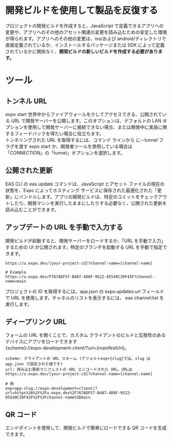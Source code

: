 # 開発ビルドを使用して製品を反復する

プロジェクトの開発ビルドを作成すると、JavaScript で定義できるアプリへの変更や、アプリへのその他のアセット関連の変更を読み込むための安定した環境が得られます。アプリへのその他の変更は、ios/および android/ディレクトリで直接定義されているか、インストールするパッケージまたは SDK によって定義されているかに関係なく、**開発ビルドの新しいビルドを作成する必要があります。**

# ツール

## トンネル URL

expo start 世界中からファイアウォールを介してアクセスできる、公開されている URL で開発サーバーを公開します。このオプションは、デフォルトの LAN オプションを使用して開発サーバーに接続できない場合、または開発中に実装に関するフィードバックを得たい場合に役立ちます。  
トンネリングされた URL を取得するには、コマンド ラインから に--tunnel フラグを渡す expo start か、開発者ツールを使用している場合は「CONNECTION」の「tunnel」オプションを選択します。

## 公開された更新

EAS CLI の eas update コマンドは、JavaScript とアセット ファイルの現在の状態を、Expo によってホスティング サービスに保存された最適化された「更新」にバンドルします。アプリの開発ビルドは、特定のコミットをチェックアウトしたり、開発マシンを実行したままにしたりする必要なく、公開された更新を読み込むことができます。

## アップデートの URL を手動で入力する

開発ビルドが起動すると、開発サーバーをロードするか、「URL を手動で入力」するための UI が公開されます。特定のブランチを起動する URL を手動で指定できます。

```
https://u.expo.dev/[your-project-id]?channel-name=[channel-name]

# Example
https://u.expo.dev/F767ADF57-B487-4D8F-9522-85549C39F43F?channel-name=main
```

プロジェクトの ID を取得するには、app.json の expo.updates.url フィールドで URL を使用します。チャネルのリストを表示するには、 eas channel:list を実行します。

## ディープリンク URL

フォームの URL を開くことで、カスタム クライアントのビルドと互換性のあるデバイスにアプリをロードできます  
{scheme}://expo-development-client/?url={manifestUrl}。

```
scheme: クライアントの URL スキーム (デフォルトexp+{slug}では、slug は app.json で設定された値です)
url: 読み込む更新マニフェストの URL エンコードされた URL。URLはhttps://u.expo.dev/[your-project-id]?channel-name=[channel-name]

# 例
exp+app-slug://expo-development=client/?url=https%3A%2F%2Fu.expo.dev%2F767ADF57-B487-4D8F-9522-85549C39F43F%2F%3Fchannel-name%3Dmain
```

## QR コード

エンドポイントを使用して、開発ビルドで簡単にロードできる QR コードを生成できます。
